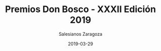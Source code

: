 ---
layout: page
author: Salesianos Zaragoza
title: Premios Don Bosco - XXXII Edición 2019
description: "Área de investigación: Ciencias de la Salud y Ciencias Sociales y Jurídicas (Medicina, Psicología, Humanidades, ...) Primer Premio. Título del Proyecto: Baby Safety – Desarrollo de sistemas para la prevención de la muerte súbita del lactante. Autor: Iria Ollero Cadilla. Tutor/a: Diego Enrique Fontán Lorenzo. Centro: AULAS TECNÓPOLE de San Cibrao das Viñas (ORENSE)"
date: 2019-03-29
link: https://zaragoza.salesianos.edu/premiodonbosco/xxxiia-edicion/
archive: https://archive.is/gOQtV
categories: post
tags: [teacher, science-fair]
---